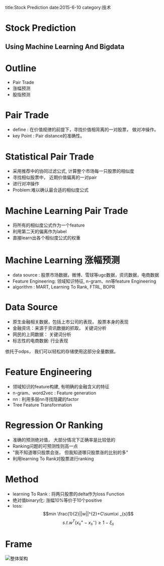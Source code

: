 title:Stock Prediction
date:2015-6-10
category:技术

# Stock Prediction
## Using Machine Learning And Bigdata



# Outline
* Pair Trade
* 涨幅预测
* 股指预测

# Pair Trade
* define : 在价值规律的前提下，寻找价值相背离的一对股票， 做对冲操作。
* key Point : Pair distance的准确性。

# Statistical Pair Trade 
* 采用推荐中的协同过滤公式, 计算整个市场每一只股票的相似度
* 寻找相似股票中， 近期价值偏离的一对pair
* 进行对冲操作
* Problem:难以确认最合适的相似度公式

# Machine Learning Pair Trade
* 将所有的相似度公式作为一个feature
* 利用第二天的偏离作为label
* 直接learn出各个相似度公式的权重

# Machine Learning 涨幅预测
* data source : 股票市场数据，微博、雪球等ugc数据，资讯数据，电商数据
* Feature Engineering: 领域知识特征, n-gram、nn等feature Engineering
* algorithm : MART, Learning To Rank, FTRL, BOPR 

# Data Source
* 原生金融相关数据，包括上市公司的表现， 股票本身的表现
* 金融资讯：来源于资讯数据的抓取， 关键词分析
* 网民的上网数据： 关键词分析
* 标志性的电商数据: 行业表现

依托于odps， 我们可以轻松的存储使用这部分全量数据。

# Feature Engineering
* 领域知识的feature构建, 有明确的金融含义的特征
* n-gram、word2vec : Feature generation  
* nn : 利用多层nn寻找隐藏的factor
* Tree Feature Transformation


# Regression Or Ranking
* 准确的预测绝对值， 大部分情况下正确率是比较低的
* Ranking问题的可预测性则高一点
* "我不知道哪只股票会涨， 但我知道哪只股票涨的比别的多"
* 利用learning To Rank对股票进行ranking

# Method
* learning To Rank : 将两只股票的delta作为loss Function
* 绝对值binary化: 涨幅10%等价于10个positive
* loss:
    $$min \frac{1}{2}||w||^{2}+C\sum\xi _{s}$$
     $$ s.t. w^{T}(x_{s}^{+}-x_{s}^{-})\geq 1-\xi _{s} $$

# Frame
![整体架构](../images/stock.png)
